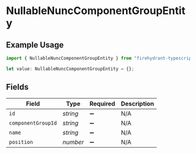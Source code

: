 # NullableNuncComponentGroupEntity

## Example Usage

```typescript
import { NullableNuncComponentGroupEntity } from "firehydrant-typescript-sdk/models/components";

let value: NullableNuncComponentGroupEntity = {};
```

## Fields

| Field              | Type               | Required           | Description        |
| ------------------ | ------------------ | ------------------ | ------------------ |
| `id`               | *string*           | :heavy_minus_sign: | N/A                |
| `componentGroupId` | *string*           | :heavy_minus_sign: | N/A                |
| `name`             | *string*           | :heavy_minus_sign: | N/A                |
| `position`         | *number*           | :heavy_minus_sign: | N/A                |